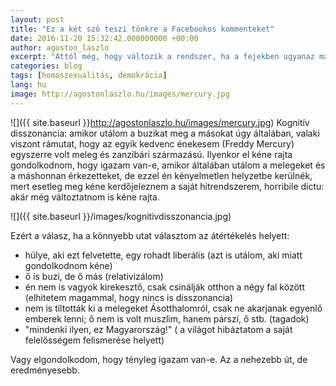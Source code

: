 ```yaml
---
layout: post
title: "Ez a két szó teszi tönkre a Facebookos kommenteket"
date: 2016-11-20 15:32:42.000000000 +00:00
author: agoston_laszlo
excerpt: "Attól még, hogy változik a rendszer, ha a fejekben ugyanaz marad, ugyanazt termeljük vissza. Ha jobbágy a magyar fejben, miért ne keresne földesurat?"
categories: blog
tags: [homoszexualitás, demokrácia]
lang: hu
image: http://agostonlaszlo.hu/images/mercury.jpg
---
```

![]({{ site.baseurl }}http://agostonlaszlo.hu/images/mercury.jpg)
Kognitív disszonancia: amikor utálom a buzikat meg a másokat úgy általában, valaki viszont rámutat, hogy az egyik kedvenc énekesem (Freddy Mercury) egyszerre volt meleg és zanzibári származású. Ilyenkor el kéne rajta gondolkodnom, hogy igazam van-e, amikor általában utálom a melegeket és a máshonnan érkezetteket, de ezzel én kényelmetlen helyzetbe kerülnék, mert esetleg meg kéne kerdőjeleznem a saját hitrendszerem, horribile dictu: akár még változtatnom is kéne rajta.

![]({{ site.baseurl }}/images/kognitivdisszonancia.jpg)

Ezért a válasz, ha a könnyebb utat választom az átértékelés helyett:

- hülye, aki ezt felvetette, egy rohadt liberális (azt is utálom, aki miatt gondolkodnom kéne)
- ő is buzi, de ő más (relativizálom)
- én nem is vagyok kirekesztő, csak csinálják otthon a négy fal között (elhitetem magammal, hogy nincs is disszonancia)
- nem is tiltották ki a melegeket Ásotthalomról, csak ne akarjanak egyenlő emberek lenni; ő nem is volt muszlim, hanem párszi, ő stb. (tagadok)
- "mindenki ilyen, ez Magyarország!" ( a világot hibáztatom a saját felelősségem felismerése helyett)

Vagy elgondolkodom, hogy tényleg igazam van-e. Az a nehezebb út, de eredményesebb.

